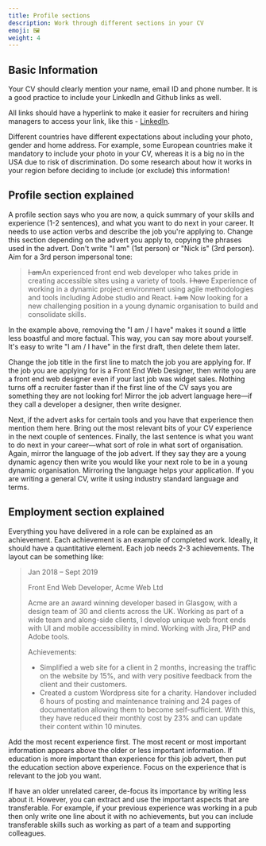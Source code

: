```yaml
---
title: Profile sections
description: Work through different sections in your CV
emoji: 🖼️
weight: 4
---
```

## Basic Information

Your CV should clearly mention your name, email ID and phone number. It is a good practice to include your LinkedIn and Github links as well. 

All links should have a hyperlink to make it easier for recruiters and hiring managers to access your link, like this - [LinkedIn](www.linkedin.com/in/your-profile).

Different countries have different expectations about including your photo, gender and home address. For example, some European countries make it mandatory to include your photo in your CV, whereas it is a big no in the USA due to risk of discrimination. Do some research about how it works in your region before deciding to include (or exclude) this information! 

## Profile section explained

A profile section says who you are now, a quick summary of your skills and experience (1-2 sentences), and what you want to do next in your career. It needs to use action verbs and describe the job you're applying to. Change this section depending on the advert you apply to, copying the phrases used in the advert. Don't write "I am" (1st person) or "Nick is" (3rd person). Aim for a 3rd person impersonal tone:

> ~~I am~~An experienced front end web developer who takes pride in creating accessible sites using a variety of tools. ~~I have~~ Experience of working in a dynamic project environment using agile methodologies and tools including Adobe studio and React. ~~I am~~ Now looking for a new challenging position in a young dynamic organisation to build and consolidate skills.

In the example above, removing the "I am / I have" makes it sound a little less boastful and more factual. This way, you can say more about yourself. It's easy to write "I am / I have" in the first draft, then delete them later.

Change the job title in the first line to match the job you are applying for. If the job you are applying for is a Front End Web Designer, then write you are a front end web designer even if your last job was widget sales. Nothing turns off a recruiter faster than if the first line of the CV says you are something they are not looking for! Mirror the job advert language here—if they call a developer a designer, then write designer.

Next, if the advert asks for certain tools and you have that experience then mention them here. Bring out the most relevant bits of your CV experience in the next couple of sentences.
Finally, the last sentence is what you want to do next in your career—what sort of role in what sort of organisation. Again, mirror the language of the job advert. If they say they are a young dynamic agency then write you would like your next role to be in a young dynamic organisation.
Mirroring the language helps your application. If you are writing a general CV, write it using industry standard language and terms.

## Employment section explained

Everything you have delivered in a role can be explained as an achievement. Each achievement is an example of completed work. Ideally, it should have a quantitative element. Each job needs 2-3 achievements. The layout can be something like:

> Jan 2018 – Sept 2019
>
> Front End Web Developer, Acme Web Ltd
>
> Acme are an award winning developer based in Glasgow, with a design team of 30 and clients across the UK. Working as part of a wide team and along-side clients, I develop unique web front ends with UI and mobile accessibility in mind. Working with Jira, PHP and Adobe tools.
>
> Achievements:
>
> - Simplified a web site for a client in 2 months, increasing the traffic on the website by 15%, and with very positive feedback from the client and their customers.
> - Created a custom Wordpress site for a charity. Handover included 6 hours of posting and maintenance training and 24 pages of documentation allowing them to become self-sufficient. With this, they have reduced their monthly cost by 23% and can update their content within 10 minutes.

Add the most recent experience first. The most recent or most important information appears above the older or less important information. If education is more important than experience for this job advert, then put the education section above experience. Focus on the experience that is relevant to the job you want.

If have an older unrelated career, de-focus its importance by writing less about it. However, you can extract and use the important aspects that are transferable. For example, if your previous experience was working in a pub then only write one line about it with no achievements, but you can include transferable skills such as working as part of a team and supporting colleagues.

